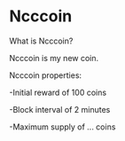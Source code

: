 Ncccoin 
================================

What is Ncccoin?

Ncccoin is my new coin. 

Ncccoin properties:

-Initial reward of 100 coins

-Block interval of 2 minutes

-Maximum supply of ... coins

